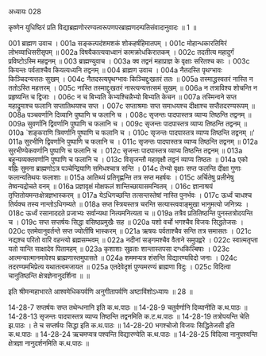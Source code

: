 अध्यायः 028

कृष्णेन युधिष्ठिरं प्रति विद्याब्रह्मणोररण्यत्वरूपणपरब्राह्मणदम्पतिसंवादानुवादः ॥ 1 ॥

001	ब्राह्मण उवाच ।
001a	सङ्कल्पदंशमशकं शोकहर्षहिमातपम् ।
001c	मोहान्धकारतिमिरं लोभव्याधिसरीसृपम् ॥
002a	विषयैकात्ययाध्वानं कामक्रोधकिरातकम् ।
002c	तदतीत्य महादुर्गं प्रविष्टोऽस्मि महद्वनम् ॥
003	ब्राह्मण्युवाच ।
003a	क्व तद्वनं महाप्राज्ञ के वृक्षाः सरितश्च काः ।
003c	कियन्तः पर्वताश्चैव कियत्यध्यनि तद्वनम् ॥
004	ब्राह्मण उवाच ।
004a	नैतदस्ति पृथग्भावः किञ्चिदन्यत्ततः सुखम् ।
004c	नैतदस्त्यपृथग्भावः किञ्चिद्दुःखतरं ततः ॥
005a	तस्माद्ध्रस्वतरं नास्ति न ततोऽस्ति महत्तरम् ।
005c	नास्ति तस्माद्दुःखतरं नास्त्यन्यत्तत्समं सुखम् ॥
006a	न तत्राविश्य शोचन्ति न प्रहृष्यन्ति च द्विजाः ।
006c	न च बिभ्यति केभ्यश्चिन्नैभ्यो बिभ्यति केचन ॥
007a	तस्मिन्वने सप्त महाद्रुमाश्च फलानि सप्तातिथयश्च सप्त ।
007c	सप्ताश्रमाः सप्त समाधयश्च दीक्षाश्च सप्तैतदरण्यरूपम् ॥
008a	पञ्चवर्णानि दिव्यानि पुष्पाणि च फलानि च ।
008c	सृजन्तः पादपास्तत्र व्याप्य तिष्ठन्ति तद्वनम् ॥
009a	सुवर्णानि द्विवर्णानि पुष्पाणि च फलानि च ।
009c	सृजन्तः पादपास्तत्र व्याप्य तिष्ठन्ति तद्वनम् ॥
010a	`शङ्कराणि त्रिवर्णानि पुष्पाणि च फलानि च ।
010c	सृजन्तः पादपास्तत्र व्याप्य तिष्ठन्ति तद्वनम् ॥'
011a	सुरभीणि द्विवर्णानि पुष्पाणि च फलानि च ।
011c	सृजन्तः पादपास्तत्र व्याप्य तिष्ठन्ति तद्वनम् ॥
012a	सुरभीण्येकवर्णानि पुष्पाणि च फलानि च ।
012c	सृजन्तः पादपास्तत्र व्याप्य तिष्ठन्ति तद्वनम् ॥
013a	बहून्यव्यक्तवर्णानि पुष्पाणि च फलानि च ।
013c	विसृजन्तौ महावृक्षौ तद्वनं व्याप्य तिष्ठतः ॥
014a	एको वह्निः सुमना ब्राह्मणोऽत्र पञ्चेन्द्रियाणि समिधश्चात्र सन्ति ।
014c	तेभ्यो वृक्षाः सप्त फलन्ति दीक्षा गुणाः फलान्यतिथयः फलाशाः ॥
015a	आतिथ्यं प्रतिगृह्णन्ति तत्र सप्त महर्षयः ।
015c	अर्चितेषु प्रलीनेषु तेष्वन्यद्रोचते वनम् ॥
016a	प्रज्ञावृक्षं मोक्षफलं शान्तिच्छायासमन्वितम् ।
016c	ज्ञानाश्रयं तृप्तितोयमन्तःक्षेत्रज्ञभास्करम् ॥
017a	येऽधिगच्छन्ति तत्सन्तस्तेषां नास्ति पुनर्भवः ।
017c	ऊर्ध्वं चाधश्च तिर्यक्च तस्य नान्तोऽधिगम्यते ॥
018a	सप्त स्त्रियस्तत्र चरन्ति सत्यास्त्ववाङ्मुखा भानुमत्यो जनित्र्यः ।
018c	ऊर्ध्वं रसानाददते प्रजाभ्यः सर्वान्यथा नित्यमनित्यता च ॥
019a	तत्रैव प्रतितिष्ठन्ति पुनस्तत्रोदयन्ति च ।
019c	सप्त सप्तर्षयः सिद्धा वसिष्ठप्रमुखैः सह ॥
020a	यशो वर्चो भगश्चैव विजयः सिद्धतेजसः ।
020c	एतमेवानुवर्तन्ते सप्त ज्योतींषि भास्करम् ॥
021a	ऋषयः पर्वताश्चैव सन्ति तत्र समासतः ।
021c	नद्यश्च परितो वारि वहन्त्यो ब्रह्मसम्भवम् ॥
022a	नदीनां सङ्गमश्चैव वैताने समुपह्वरे ।
022c	स्वात्मतृप्ता यतो यान्ति साक्षादेव पितामहम् ॥
023a	कृशाशाः सुव्रताः शान्तास्तपसा दग्धकिल्बिषाः ।
023c	आत्मन्यात्मानमावेश्य ब्राह्मणास्तमुपासते ॥
024a	शममप्यत्र शंसन्ति विद्यारण्यविदो जनाः ।
024c	तदरण्यमभिप्रेत्य यथातत्वमजायत ॥
025a	एतदेवेदृशं पुण्यमरण्यं ब्राह्मणा विदुः ।
025c	विदित्वा चानुतिष्ठन्ति क्षेत्रज्ञेनानुदर्शिना ॥ ॥

इति श्रीमन्महाभारते आश्वमेधिकपर्वणि अनुगीतापर्वणि अष्टाविंशोऽध्यायः ॥ 28 ॥

14-28-7 सप्तर्षयः सप्त तथेन्धनानि इति क.थ.पाठः ॥ 14-28-9 चतुर्वर्णानि दिव्यानीति क.थ.पाठः ॥ 14-28-13 सृजन्तः पादपास्तत्र व्याप्य तिष्ठन्ति तद्वनमिति क.ट.थ.पाठः ॥ 14-28-19 तत्रोपयन्ति चेति झ.पाठः । ते च सप्तर्षयः सिद्धा इति क.थ.पाठः ॥ 14-28-20 भगश्चोजो विजयः सिद्धितेजसी इति क.थ.पाठः ॥ 14-28-24 ऋचमप्यत्र पश्यन्ति विद्यारण्येति क.थ.पाठः ॥ 14-28-25 विदित्वा नानुपश्यन्ति क्षेत्रज्ञा नानुदर्शनमिति क.थ.पाठः ॥ 
